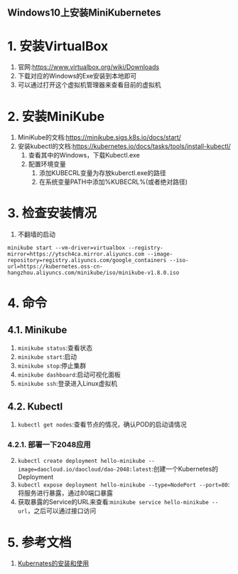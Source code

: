 Windows10上安装MiniKubernetes
---

# 1. 安装VirtualBox
1. 官网:https://www.virtualbox.org/wiki/Downloads
2. 下载对应的Windows的Exe安装到本地即可
3. 可以通过打开这个虚拟机管理器来查看目前的虚拟机

# 2. 安装MiniKube
1. MiniKube的文档:https://minikube.sigs.k8s.io/docs/start/
2. 安装kubectl的文档:https://kubernetes.io/docs/tasks/tools/install-kubectl/
   1. 查看其中的Windows，下载Kubectl.exe
   2. 配置环境变量
      1. 添加KUBECRL变量为存放kuberctl.exe的路径
      2. 在系统变量PATH中添加%KUBECRL%(或者绝对路径)

# 3. 检查安装情况
1. 不翻墙的启动
```
minikube start --vm-driver=virtualbox --registry-mirror=https://ytsch4ca.mirror.aliyuncs.com --image-repository=registry.aliyuncs.com/google_containers --iso-url=https://kubernetes.oss-cn-hangzhou.aliyuncs.com/minikube/iso/minikube-v1.8.0.iso
```

# 4. 命令

## 4.1. Minikube
1. `minikube status`:查看状态
2. `minikube start`:启动
3. `minikube stop`:停止集群
4. `minikube dashboard`:启动可视化面板
5. `minikube ssh`:登录进入Linux虚拟机

## 4.2. Kubectl
1. `kubectl get nodes`:查看节点的情况，确认POD的启动请情况

### 4.2.1. 部署一下2048应用
2. `kubectl create deployment hello-minikube --image=daocloud.io/daocloud/dao-2048:latest`:创建一个Kubernetes的Deployment 
3. `kubectl expose deployment hello-minikube --type=NodePort --port=80`:将服务进行暴露，通过80端口暴露
4. 获取暴露的Service的URL来查看:`minikube service hello-minikube --url`，之后可以通过接口访问

# 5. 参考文档
1. <a href = "https://blog.csdn.net/bruceRong/article/details/84942225">Kubernates的安装和使用</a>